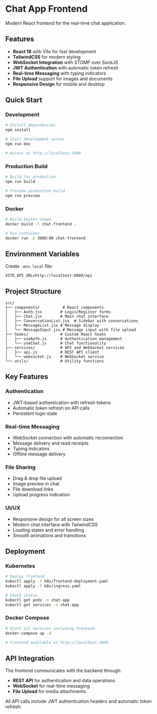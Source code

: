 # Chat App Frontend

Modern React frontend for the real-time chat application.

## Features

- **React 18** with Vite for fast development
- **TailwindCSS** for modern styling
- **WebSocket Integration** with STOMP over SockJS
- **JWT Authentication** with automatic token refresh
- **Real-time Messaging** with typing indicators
- **File Upload** support for images and documents
- **Responsive Design** for mobile and desktop

## Quick Start

### Development

```bash
# Install dependencies
npm install

# Start development server
npm run dev

# Access at http://localhost:3000
```

### Production Build

```bash
# Build for production
npm run build

# Preview production build
npm run preview
```

### Docker

```bash
# Build Docker image
docker build -t chat-frontend .

# Run container
docker run -p 3000:80 chat-frontend
```

## Environment Variables

Create `.env.local` file:

```
VITE_API_URL=http://localhost:8080/api
```

## Project Structure

```
src/
├── components/          # React components
│   ├── Auth.jsx        # Login/Register forms
│   ├── Chat.jsx        # Main chat interface
│   ├── ConversationList.jsx  # Sidebar with conversations
│   ├── MessageList.jsx # Message display
│   └── MessageInput.jsx # Message input with file upload
├── hooks/              # Custom React hooks
│   ├── useAuth.js      # Authentication management
│   └── useChat.js      # Chat functionality
├── services/           # API and WebSocket services
│   ├── api.js          # REST API client
│   └── websocket.js    # WebSocket service
└── utils/              # Utility functions
```

## Key Features

### Authentication
- JWT-based authentication with refresh tokens
- Automatic token refresh on API calls
- Persistent login state

### Real-time Messaging
- WebSocket connection with automatic reconnection
- Message delivery and read receipts
- Typing indicators
- Offline message delivery

### File Sharing
- Drag & drop file upload
- Image preview in chat
- File download links
- Upload progress indication

### UI/UX
- Responsive design for all screen sizes
- Modern chat interface with TailwindCSS
- Loading states and error handling
- Smooth animations and transitions

## Deployment

### Kubernetes

```bash
# Deploy frontend
kubectl apply -f k8s/frontend-deployment.yaml
kubectl apply -f k8s/ingress.yaml

# Check status
kubectl get pods -n chat-app
kubectl get services -n chat-app
```

### Docker Compose

```bash
# Start all services including frontend
docker-compose up -d

# Frontend available at http://localhost:3000
```

## API Integration

The frontend communicates with the backend through:

- **REST API** for authentication and data operations
- **WebSocket** for real-time messaging
- **File Upload** for media attachments

All API calls include JWT authentication headers and automatic token refresh.